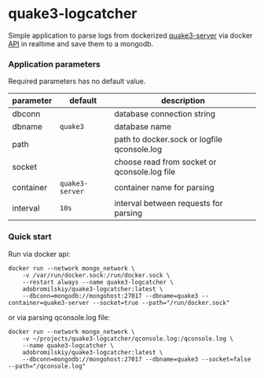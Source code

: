 # quake3-logcatcher

Simple application to parse logs from dockerized [quake3-server](https://github.com/adobromilskiy/quake3-server) via docker [API](https://docs.docker.com/engine/api/) in realtime and save them to a mongodb.

### Application parameters

Required parameters has no default value.

| parameter | default | description |
|-----------|---------|-------------|
| dbconn    |          | database connection string |
| dbname    | `quake3` | database name |
| path      |          | path to docker.sock or logfile qconsole.log |
| socket    |          | choose read from socket or qconsole.log file |
| container | `quake3-server` | container name for parsing |
| interval | `10s`      | interval between requests for parsing |


### Quick start

Run via docker api:

```console
docker run --network mongo_network \
	-v /var/run/docker.sock:/run/docker.sock \
	--restart always --name quake3-logcatcher \
	adobromilskiy/quake3-logcatcher:latest \
	--dbconn=mongodb://mongohost:27017 --dbname=quake3 --container=quake3-server --socket=true --path="/run/docker.sock"
```

or via parsing qconsole.log file:

```console
docker run --network mongo_network \
	-v ~/projects/quake3-logcatcher/qconsole.log:/qconsole.log \
	--name quake3-logcatcher \
	adobromilskiy/quake3-logcatcher:latest \
	--dbconn=mongodb://mongohost:27017 --dbname=quake3 --socket=false --path="/qconsole.log"
```